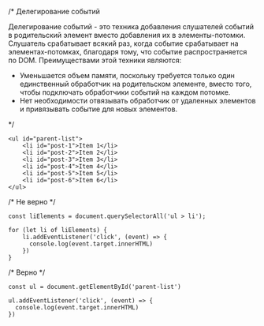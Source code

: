 /* Делегирование событий

Делегирование событий - это техника добавления слушателей событий в родительский элемент вместо добавления их в элементы-потомки. 
Слушатель срабатывает всякий раз, когда событие срабатывает на элементах-потомках, благодаря тому, что событие распространяется по DOM. 
Преимуществами этой техники являются:
<ul>
	<li>
		Уменьшается объем памяти, поскольку требуется только один единственный обработчик на родительском элементе, вместо того, чтобы подключать обработчики событий на каждом потомке.
	</li>
	<li>
		Нет необходимости отвязывать обработчик от удаленных элементов и привязывать событие для новых элементов.
	</li>
</ul>


*/
```
<ul id="parent-list">
	<li id="post-1">Item 1</li>
	<li id="post-2">Item 2</li>
	<li id="post-3">Item 3</li>
	<li id="post-4">Item 4</li>
	<li id="post-5">Item 5</li>
	<li id="post-6">Item 6</li>
</ul>
```

/* Не верно */
```
const liElements = document.querySelectorAll('ul > li');

for (let li of liElements) {
    li.addEventListener('click', (event) => {
      console.log(event.target.innerHTML)
    })
}
```

/* Верно */
```
const ul = document.getElementById('parent-list')

ul.addEventListener('click', (event) => {
  console.log(event.target.innerHTML)
})
```

